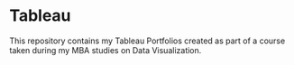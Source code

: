 # Tableau
This repository contains my Tableau Portfolios created as part of a course taken during my MBA studies on Data Visualization. 
